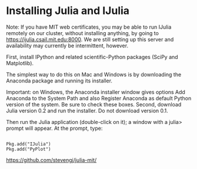 Installing Julia and IJulia
============================
Note: If you have MIT web certificates, you may be able to run IJulia remotely on our cluster, without installing anything, by going to https://ijulia.csail.mit.edu:8000. We are still setting up this server and availability may currently be intermittent, however.

First, install IPython and related scientific-Python packages (SciPy and Matplotlib). 


The simplest way to do this on Mac and Windows is by downloading the Anaconda package and running its installer.

Important: on Windows, the Anaconda installer window gives options Add Anaconda to the System Path and also Register Anaconda as default Python version of the system. Be sure to check these boxes.
Second, download Julia version 0.2 and run the installer. Do not download version 0.1. 

Then run the Julia application (double-click on it); a window with a julia> prompt will appear. At the prompt, type:

<pre><code>
Pkg.add("IJulia")
Pkg.add("PyPlot")
</code></pre>


https://github.com/stevengj/julia-mit/
